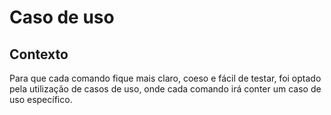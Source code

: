 # Caso de uso

## Contexto

Para que cada comando fique mais claro, coeso e fácil de testar, foi optado pela utilização de casos de uso, onde cada comando
irá conter um caso de uso específico.